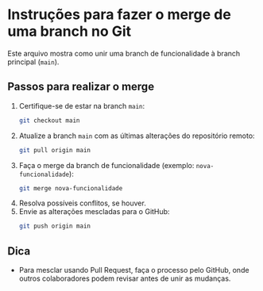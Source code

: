 # Instruções para fazer o merge de uma branch no Git

Este arquivo mostra como unir uma branch de funcionalidade à branch principal (`main`).

## Passos para realizar o merge
1. Certifique-se de estar na branch `main`:
   ```bash
   git checkout main
   ```
2. Atualize a branch `main` com as últimas alterações do repositório remoto:
   ```bash
   git pull origin main
   ```
3. Faça o merge da branch de funcionalidade (exemplo: `nova-funcionalidade`):
   ```bash
   git merge nova-funcionalidade
   ```
4. Resolva possíveis conflitos, se houver.
5. Envie as alterações mescladas para o GitHub:
   ```bash
   git push origin main
   ```

## Dica
- Para mesclar usando Pull Request, faça o processo pelo GitHub, onde outros colaboradores podem revisar antes de unir as mudanças.
